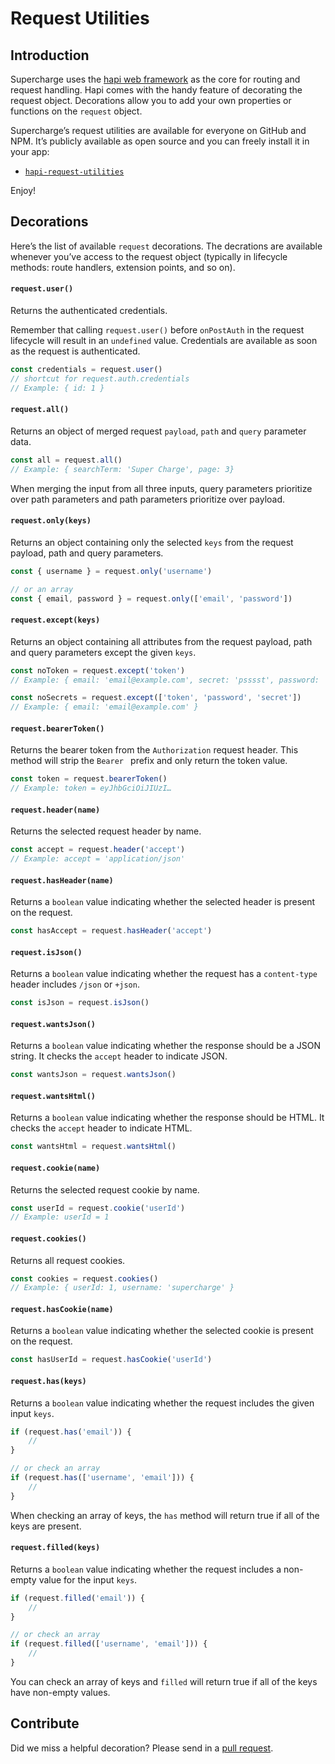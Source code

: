 # Request Utilities


## Introduction
Supercharge uses the [hapi web framework](https://hapijs.com) as the core for routing and request handling. Hapi comes with the handy feature of decorating the request object. Decorations allow you to add your own properties or functions on the `request` object.

Supercharge’s request utilities are available for everyone on GitHub and NPM. It’s publicly available as open source and you can freely install it in your app:

- [`hapi-request-utilities`](https://github.com/futurestudio/hapi-request-utilities)

Enjoy!


## Decorations
Here’s the list of available `request` decorations. The decrations are available whenever you’ve access to the request object (typically in lifecycle methods: route handlers, extension points, and so on).


#### `request.user()`
Returns the authenticated credentials.

Remember that calling `request.user()` before `onPostAuth` in the request lifecycle will result in an `undefined` value. Credentials are available as soon as the request is authenticated.

```js
const credentials = request.user()
// shortcut for request.auth.credentials
// Example: { id: 1 }
```


#### `request.all()`
Returns an object of merged request `payload`, `path` and `query` parameter data.

```js
const all = request.all()
// Example: { searchTerm: 'Super Charge', page: 3}
```

When merging the input from all three inputs, query parameters prioritize over path parameters and path parameters prioritize over payload.


#### `request.only(keys)`
Returns an object containing only the selected `keys` from the request payload, path and query parameters.

```js
const { username } = request.only('username')

// or an array
const { email, password } = request.only(['email', 'password'])
```


#### `request.except(keys)`
Returns an object containing all attributes from the request payload, path and query parameters except the given `keys`.

```js
const noToken = request.except('token')
// Example: { email: 'email@example.com', secret: 'psssst', password: 'super1' }

const noSecrets = request.except(['token', 'password', 'secret'])
// Example: { email: 'email@example.com' }
```


#### `request.bearerToken()`
Returns the bearer token from the `Authorization` request header. This method will strip the `Bearer ` prefix and only return the token value.

```js
const token = request.bearerToken()
// Example: token = eyJhbGciOiJIUzI…
```


#### `request.header(name)`
Returns the selected request header by name.

```js
const accept = request.header('accept')
// Example: accept = 'application/json'
```


#### `request.hasHeader(name)`
Returns a `boolean` value indicating whether the selected header is present on the request.

```js
const hasAccept = request.hasHeader('accept')
```


#### `request.isJson()`
Returns a `boolean` value indicating whether the request has a `content-type` header includes `/json` or `+json`.

```js
const isJson = request.isJson()
```


#### `request.wantsJson()`
Returns a `boolean` value indicating whether the response should be a JSON string. It checks the `accept` header to indicate JSON.

```js
const wantsJson = request.wantsJson()
```


#### `request.wantsHtml()`
Returns a `boolean` value indicating whether the response should be HTML. It checks the `accept` header to indicate HTML.

```js
const wantsHtml = request.wantsHtml()
```


#### `request.cookie(name)`
Returns the selected request cookie by name.

```js
const userId = request.cookie('userId')
// Example: userId = 1
```


#### `request.cookies()`
Returns all request cookies.

```js
const cookies = request.cookies()
// Example: { userId: 1, username: 'supercharge' }
```


#### `request.hasCookie(name)`
Returns a `boolean` value indicating whether the selected cookie is present on the request.

```js
const hasUserId = request.hasCookie('userId')
```


#### `request.has(keys)`
Returns a `boolean` value indicating whether the request includes the given input `keys`.

```js
if (request.has('email')) {
    //
}

// or check an array
if (request.has(['username', 'email'])) {
    //
}
```

When checking an array of keys, the `has` method will return true if all of the keys are present.


#### `request.filled(keys)`
Returns a `boolean` value indicating whether the request includes a non-empty value for the input `keys`.

```js
if (request.filled('email')) {
    //
}

// or check an array
if (request.filled(['username', 'email'])) {
    //
}
```

You can check an array of keys and `filled` will return true if all of the keys have non-empty values.



## Contribute
Did we miss a helpful decoration? Please send in a [pull request](https://github.com/futurestudio/hapi-request-utilities).
